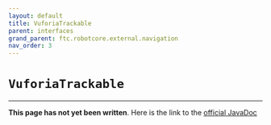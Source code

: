 ```yaml
---
layout: default
title: VuforiaTrackable
parent: interfaces
grand_parent: ftc.robotcore.external.navigation
nav_order: 3
---
```

# `VuforiaTrackable`
---
**This page has not yet been written**. Here is the link to the [official JavaDoc](https://ftctechnh.github.io/ftc_app/doc/javadoc/org/firstinspires/ftc/robotcore/external/navigation/VuforiaTrackable.html)
        